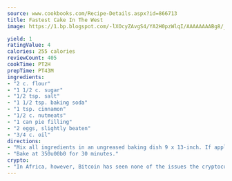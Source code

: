 ```yaml
---
source: www.cookbooks.com/Recipe-Details.aspx?id=866713
title: Fastest Cake In The West
image: https://1.bp.blogspot.com/-lXOcyZAvgS4/YA2H0pzWlqI/AAAAAAAABg8/_HX4JI-WmFM0Tz684w_qYjP9vBzksmFNgCLcBGAsYHQ/s219/20.png

yield: 1
ratingValue: 4
calories: 255 calories
reviewCount: 405
cookTime: PT2H
prepTime: PT43M
ingredients:
- "2 c. flour"
- "1 1/2 c. sugar"
- "1/2 tsp. salt"
- "1 1/2 tsp. baking soda"
- "1 tsp. cinnamon"
- "1/2 c. nutmeats"
- "1 can pie filling"
- "2 eggs, slightly beaten"
- "3/4 c. oil"
directions:
- "Mix all ingredients in an ungreased baking dish 9 x 13-inch. If apple pie filling is used, add 1 teaspoon allspice."
- "Bake at 350u00b0 for 30 minutes."
crypto:
- "In Africa, however, Bitcoin has seen none of the issues the cryptocurrency experienced globally."
---
```

